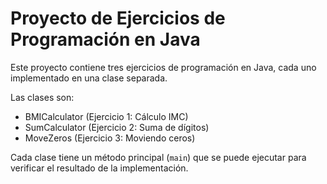 # Proyecto de Ejercicios de Programación en Java

Este proyecto contiene tres ejercicios de programación en Java, cada uno implementado en una clase separada. 

Las clases son: 
 - BMICalculator (Ejercicio 1: Cálculo IMC)
 - SumCalculator (Ejercicio 2: Suma de dígitos)
 - MoveZeros (Ejercicio 3: Moviendo ceros)

Cada clase tiene un método principal (`main`) que se puede ejecutar para verificar el resultado de la implementación.


